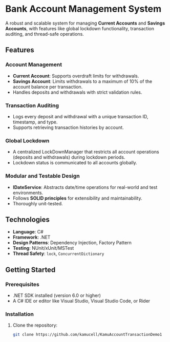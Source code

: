 # Bank Account Management System

A robust and scalable system for managing **Current Accounts** and **Savings Accounts**, with features like global lockdown functionality, transaction auditing, and thread-safe operations.

## Features

### Account Management
- **Current Account**: Supports overdraft limits for withdrawals.
- **Savings Account**: Limits withdrawals to a maximum of 10% of the account balance per transaction.
- Handles deposits and withdrawals with strict validation rules.

### Transaction Auditing
- Logs every deposit and withdrawal with a unique transaction ID, timestamp, and type.
- Supports retrieving transaction histories by account.

### Global Lockdown
- A centralized LockDownManager that restricts all account operations (deposits and withdrawals) during lockdown periods.
- Lockdown status is communicated to all accounts globally.

### Modular and Testable Design
- **IDateService**: Abstracts date/time operations for real-world and test environments.
- Follows **SOLID principles** for extensibility and maintainability.
- Thoroughly unit-tested.

## Technologies
- **Language**: C#
- **Framework**: .NET
- **Design Patterns**: Dependency Injection, Factory Pattern
- **Testing**: NUnit/xUnit/MSTest
- **Thread Safety**: `lock`, `ConcurrentDictionary`

## Getting Started

### Prerequisites
- .NET SDK installed (version 6.0 or higher)
- A C# IDE or editor like Visual Studio, Visual Studio Code, or Rider

### Installation
1. Clone the repository:
   ```bash
   git clone https://github.com/kamucell/KamuAccountTransactionDemo1

